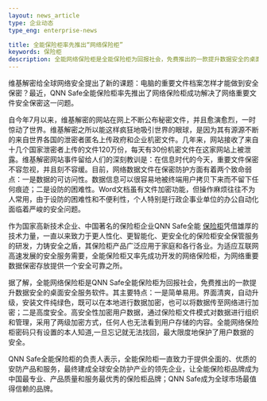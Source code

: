 ```yaml
---
layout: news_article
type: 企业动态
type_eng: enterprise-news

title: 全能保险柜率先推出“网络保险柜”
keywords: 保险柜
description: 全能网络保险柜是全能保险柜为回报社会，免费推出的一款提升数据安全的桌面安全服务软件。率先推出了网络保险柜解决了网络重要文件安全保密这一问题。
---
```

维基解密给全球网络安全提出了新的课题：电脑的重要文件档案怎样才能做到安全保密？最近，QNN Safe全能保险柜率先推出了网络保险柜成功解决了网络重要文件安全保密这一问题。

自今年7月以来，维基解密的网站在网上不断公布秘密文件，并且愈演愈烈，一时惊动了世界。维基解密之所以能这样疯狂地吸引世界的眼球，是因为其有源源不断的来自世界各国的泄密者匿名上传政府和企业机密文件。几年来，网站接收了来自十几个国家泄密者上传的文件120万份，每天有30份机密文件在这家网站上被泄露。维基解密网站事件留给人们的深刻教训是：在信息时代的今天，重要文件保密不容忽视，并且刻不容缓。目前，网络数据文件在保密防护方面有着两个致命弱点：一是数据的可访问性。数据信息可以很容易地被终端用户拷贝下来而不留下任何痕迹；二是设防的困难性。Word文档虽有文件加密功能，但操作麻烦往往不为人常用，由于设防的困难性和不便利性，个人特别是行政企事业单位的办公自动化面临着严峻的安全问题。

作为国家高新技术企业、中国著名的保险柜企业QNN Safe全能 [保险柜](http://www.qnn.com.cn/)凭借雄厚的技术力量，一直以来致力于更人性化、更智能化、更安全化的保险柜安全保管服务的研发，力铸安全之盾，其保险柜产品广泛应用于家庭和各行各业。为适应互联网高速发展的安全服务需要，全能保险柜又率先成功开发的网络保险柜，为网络重要数据保密存放提供一个安全可靠之所。

据了解，全能网络保险柜是QNN Safe全能保险柜为回报社会，免费推出的一款提升数据安全的桌面安全服务软件。其主要特点：一是简单易用。界面清爽，自动升级，安装文件纯绿色，既可以在本地进行数据加密，也可以将数据传至网络进行加密；二是高度安全。高安全性加密用户数据，通过保险柜文件模式对数据进行组织和管理，采用了两级加密方式，任何人也无法看到用户存储的内容。全能网络保险柜密码只有设置的本人知道,一旦忘记就无法找回，最大限度地保护了用户数据的安全。

QNN Safe全能保险柜的负责人表示，全能保险柜一直致力于提供全面的、优质的安防产品和服务，最终建成全球安全防护产业的领先企业，让全能保险柜品牌成为中国最专业、产品质量和服务最优秀的保险柜品牌；QNN Safe成为全球市场最值得信赖的品牌。
